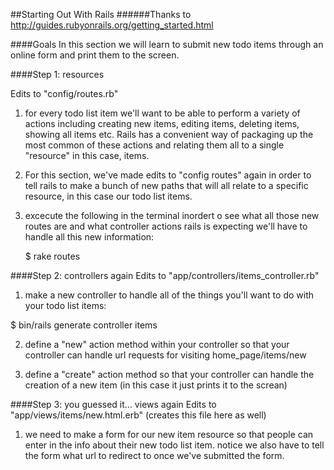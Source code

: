 ##Starting Out With Rails
######Thanks to http://guides.rubyonrails.org/getting_started.html

####Goals
In this section we will learn to submit new todo items through an online 
form and print them to the screen.

####Step 1: resources

   Edits to "config/routes.rb"

1. for every todo list item we'll want to be able to perform a variety of 
   actions including creating new items, editing items, deleting items, 
   showing all items etc. Rails has a convenient way of packaging up the
   most common of these actions and relating them all to a single 
   "resource" in this case, items.

2. For this section, we've made edits to "config routes" again in order to tell
   rails to make a bunch of new paths that will all relate to a specific 
   resource, in this case our todo list items.

3. excecute the following in the terminal inordert o see what all those new 
   routes are and what controller actions rails is expecting we'll have to 
   handle all this new information:

   $ rake routes

####Step 2: controllers again
Edits to "app/controllers/items_controller.rb"
1. make a new controller to handle all of the things you'll want to do with 
   your todo list items:

  $ bin/rails generate controller items
  
2. define a "new" action method within your controller so that your 
   controller can handle url requests for visiting home_page/items/new

3. define a "create" action method so that your controller can handle the 
   creation of a new item (in this case it just prints it to the screan)

####Step 3: you guessed it... views again
Edits to "app/views/items/new.html.erb" (creates this file here as well)
1. we need to make a form for our new item resource so that people can 
   enter in the info about their new todo list item. notice we also have to
   tell the form what url to redirect to once we've submitted the form.
